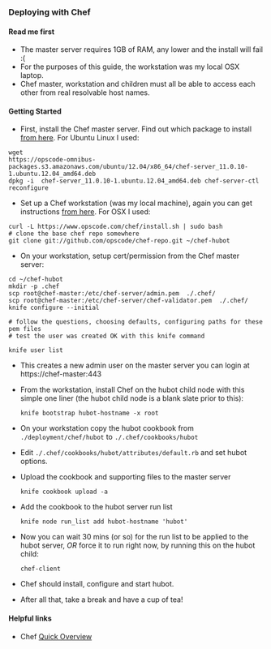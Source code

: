 ### Deploying with Chef

#### Read me first

* The master server requires 1GB of RAM, any lower and the install will fail :(
* For the purposes of this guide, the workstation was my local OSX laptop.
* Chef master, workstation and children must all be able to access each other
  from real resolvable host names.

#### Getting Started

* First, install the Chef master server. Find out which package to install [from
  here](http://www.getchef.com/chef/install/). For Ubuntu Linux I used:

```
wget
https://opscode-omnibus-packages.s3.amazonaws.com/ubuntu/12.04/x86_64/chef-server_11.0.10-1.ubuntu.12.04_amd64.deb
dpkg -i  chef-server_11.0.10-1.ubuntu.12.04_amd64.deb chef-server-ctl
reconfigure
```

* Set up a Chef workstation (was my local machine), again you can get
  instructions [from here](http://www.getchef.com/chef/install/). For OSX I
  used:

```
curl -L https://www.opscode.com/chef/install.sh | sudo bash
# clone the base chef repo somewhere
git clone git://github.com/opscode/chef-repo.git ~/chef-hubot
```

* On your workstation, setup cert/permission from the Chef master server:

```
cd ~/chef-hubot
mkdir -p .chef
scp root@chef-master:/etc/chef-server/admin.pem  ./.chef/
scp root@chef-master:/etc/chef-server/chef-validator.pem  ./.chef/
knife configure --initial

# follow the questions, choosing defaults, configuring paths for these pem files
# test the user was created OK with this knife command

knife user list
```

* This creates a new admin user on the master server you can login at
  https://chef-master:443

* From the workstation, install Chef on the hubot child node with this simple
  one liner (the hubot child node is a blank slate prior to this):

    `knife bootstrap hubot-hostname -x root`

* On your workstation copy the hubot cookbook from `./deployment/chef/hubot` to
  `./.chef/cookbooks/hubot`

* Edit `./.chef/cookbooks/hubot/attributes/default.rb` and set hubot options.

* Upload the cookbook and supporting files to the master server

    `knife cookbook upload -a`

* Add the cookbook to the hubot server run list

    `knife node run_list add hubot-hostname 'hubot'`

* Now you can wait 30 mins (or so) for the run list to be applied to the hubot
  server, _OR_ force it to run right now, by running this on the hubot child:

    `chef-client`

* Chef should install, configure and start hubot.

* After all that, take a break and have a cup of tea!

#### Helpful links

* Chef [Quick Overview](http://docs.opscode.com/chef_quick_overview.html)
